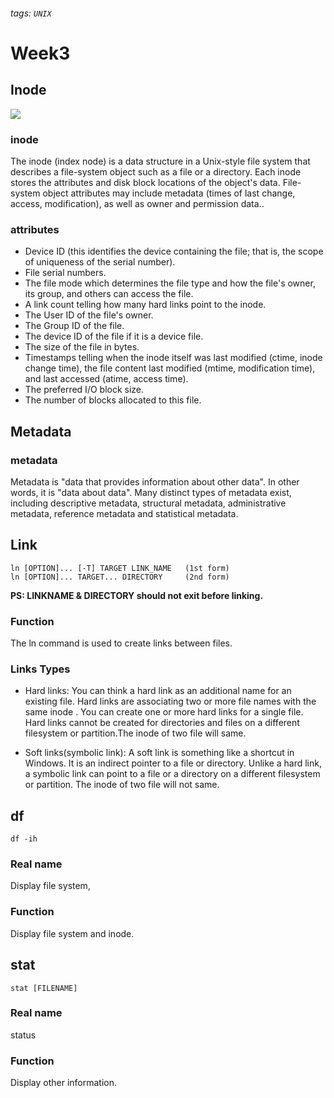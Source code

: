 ###### tags: `UNIX`

# Week3

## Inode
![](https://i.imgur.com/wExJQSL.jpg)
### inode
The inode (index node) is a data structure in a Unix-style file system that describes a file-system object such as a file or a directory. Each inode stores the attributes and disk block locations of the object's data. File-system object attributes may include metadata (times of last change, access, modification), as well as owner and permission data..
### attributes
* Device ID (this identifies the device containing the file; that is, the scope of uniqueness of the serial number).
* File serial numbers.
* The file mode which determines the file type and how the file's owner, its group, and others can access the file.
* A link count telling how many hard links point to the inode.
* The User ID of the file's owner.
* The Group ID of the file.
* The device ID of the file if it is a device file.
* The size of the file in bytes.
* Timestamps telling when the inode itself was last modified (ctime, inode change time), the file content last modified (mtime, modification time), and last accessed (atime, access time).
* The preferred I/O block size.
* The number of blocks allocated to this file.

## Metadata
### metadata
Metadata is "data that provides information about other data". In other words, it is "data about data". Many distinct types of metadata exist, including descriptive metadata, structural metadata, administrative metadata, reference metadata and statistical metadata. 

## Link
```
ln [OPTION]... [-T] TARGET LINK_NAME   (1st form)
ln [OPTION]... TARGET... DIRECTORY     (2nd form)
```
**PS: LINKNAME & DIRECTORY should not exit before linking.**

### Function
The ln command is used to create links between files.

### Links Types
- Hard links: You can think a hard link as an additional name for an existing file. Hard links are associating two or more file names with the same inode . You can create one or more hard links for a single file. Hard links cannot be created for directories and files on a different filesystem or partition.The inode of two file will same.

- Soft links(symbolic link): A soft link is something like a shortcut in Windows. It is an indirect pointer to a file or directory. Unlike a hard link, a symbolic link can point to a file or a directory on a different filesystem or partition. The inode of two file will not same.


## df
```
df -ih
```
### Real name
Display file system,
### Function
Display file system and inode.



## stat
```
stat [FILENAME]
```

### Real name
status

### Function
Display other information.


